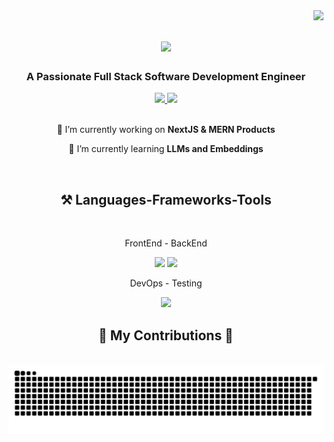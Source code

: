<img align="right" src="https://visitor-badge.laobi.icu/badge?page_id=ZinWR.ZinWR" />

<h1 align="center">
    <img src="https://readme-typing-svg.herokuapp.com?font=Fira+Code&weight=600&size=35&duration=4000&pause=500&color=F75158&center=true&vCenter=true&random=false&width=500&height=70&lines=Hi+There!%F0%9F%91%8B;I'm+Quan+Nguyen!;" />
</h1>

<h3 align="center">A Passionate Full Stack Software Development Engineer</h3>

<div align="center"> 
  <a href="mailto:quanzinnguyen@gmail.com">
    <img src="https://img.shields.io/badge/Gmail-333333?style=for-the-badge&logo=gmail&logoColor=red" />
  </a>
  <a href="https://www.linkedin.com/in/quan-nguyen27" target="_blank">
    <img src="https://img.shields.io/badge/LinkedIn-0077B5?style=for-the-badge&logo=linkedin&logoColor=white" target="_blank" />
  </a>
<!--   <a href="#" target="_blank">
     <img src="https://img.shields.io/badge/Portfolio-FF5722?style=for-the-badge&logo=todoist&logoColor=white" target="_blank" /> 
  </a> -->
</div>

<br/>

<div align="center">
 
 🔭 I’m currently working on **NextJS & MERN Products**
 
 🌱 I’m currently learning **LLMs and Embeddings**

 </div>

<br/>

<h2 align="center">⚒️ Languages-Frameworks-Tools</h2>
<br/>
<div align="center">
    <p>FrontEnd - BackEnd</p>
    <img src="https://skillicons.dev/icons?i=javascript,react,redux,ts,threejs,html,css,tailwind,sass,d3,materialui,nextjs" />
    <img src="https://skillicons.dev/icons?i=nodejs,express,mongodb,postgres,redis,postman,webpack,vite,py,c,cpp" />
    <p>DevOps - Testing</p>
    <img src="https://skillicons.dev/icons?i=aws,vercel,kubernetes,docker,prometheus,grafana,jest" />
</div>

<div align="center">
  <h2>🐍 My Contributions 🐍</h2>
  <br>
  <img alt="snake eating my contributions" src="https://raw.githubusercontent.com/ZinWR/ZinWR/output/github-contribution-grid-snake.svg" />
  
  <br/><br/><br/>
</div>
